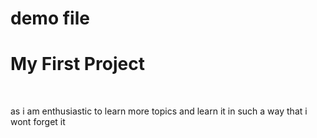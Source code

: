 # demo file
<h1>My First Project</h1>
<br>
<p>as i am enthusiastic to learn more topics and learn it in such a way that i wont forget it</p>

